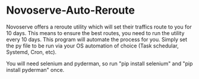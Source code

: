 # Novoserve-Auto-Reroute

Novoserve offers a reroute utility which will set their traffics route to you for 10 days. This means to ensure the best routes, you need to run the utility every 10 days. This program will automate the process for you. Simply set the py file to be run via your OS automation of choice (Task schedular, Systemd, Cron, etc).

You will need selenium and pyderman, so run "pip install selenium" and "pip install pyderman" once.
